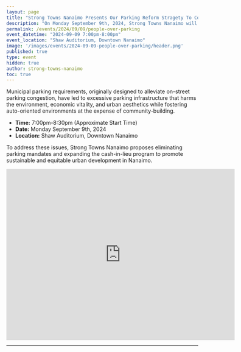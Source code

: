 ```yaml
---
layout: page
title: "Strong Towns Nanaimo Presents Our Parking Reform Stragety To Council"
description: "On Monday September 9th, 2024, Strong Towns Nanaimo will be presenting a delegation at the Shaw Auditorium in Downtown Nanaimo to discuss the negative impacts of municipal parking requirements and propose solutions to promote sustainable and equitable urban development in Nanaimo."
permalink: /events/2024/09/09/people-over-parking
event_datetime: "2024-09-09 7:00pm-8:00pm"
event_location: "Shaw Auditorium, Downtown Nanaimo"
image: '/images/events/2024-09-09-people-over-parking/header.png'
published: true
type: event
hidden: true
author: strong-towns-nanaimo
toc: true
---
```


Municipal parking requirements, originally designed to alleviate on-street parking congestion, have led to excessive parking infrastructure that harms the environment, economic vitality, and urban aesthetics while fostering auto-oriented environments at the expense of community-building. 

* **Time:** 7:00pm-8:30pm (Approximate Start Time)
* **Date:** Monday September 9th, 2024
* **Location:** Shaw Auditorium, Downtown Nanaimo

To address these issues, Strong Towns Nanaimo proposes eliminating parking mandates and expanding the cash-in-lieu program to promote sustainable and equitable urban development in Nanaimo.

<iframe src="https://www.google.com/maps/embed?pb=!1m18!1m12!1m3!1d83371.71796565673!2d-124.07022698121078!3d49.23154616503783!2m3!1f0!2f0!3f0!3m2!1i1024!2i768!4f13.1!3m3!1m2!1s0x5488a15817a72431%3A0xc4e016d6c4401139!2sVancouver%20Island%20Conference%20Centre!5e0!3m2!1sen!2sca!4v1698552695296!5m2!1sen!2sca" width="600" height="450" style="border:0;" allowfullscreen="" loading="lazy" referrerpolicy="no-referrer-when-downgrade"></iframe>


***
